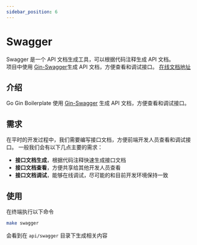 ```yaml
---
sidebar_position: 6
---
```


# Swagger

Swagger 是一个 API 文档生成工具，可以根据代码注释生成 API 文档。  
项目中使用 [Gin-Swagger](https://github.com/swaggo/gin-swagger)生成 API 文档，方便查看和调试接口。 [在线文档地址](https://go-gin-boilerplate.gganbu.services/swagger/index.html)

## 介绍

Go Gin Boilerplate 使用 [Gin-Swagger](https://github.com/swaggo/gin-swagger) 生成 API 文档，方便查看和调试接口。

## 需求

在平时的开发过程中，我们需要编写接口文档，方便前端开发人员查看和调试接口。
一般我们会有以下几点主要的需求：

- **接口文档生成**，根据代码注释快速生成接口文档
- **接口文档查看**，方便共享给其他开发人员查看
- **接口文档调试**，能够在线调试，尽可能的和目前开发环境保持一致

## 使用

在终端执行以下命令

```sh
make swagger
```

会看到在 `api/swagger` 目录下生成相关内容
